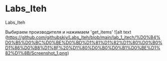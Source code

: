 # Labs_Iteh
Labs_Iteh

Выбираем производителя и нажимаем 'get_items'
![alt text (https://github.com/githubskiy/Labs_Iteh/blob/main/lab_1_itech/%D0%B4%D0%B5%D0%BC%D0%BE%D0%BD%D1%81%D1%82%D1%80%D0%B0%D1%86%D0%B8%D1%8F%20%D1%80%D0%B0%D0%B1%D0%BE%D1%82%D1%8B/Screenshot_1.png)
